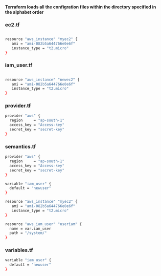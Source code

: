 #### Terraform loads all the configration files within the directory specified in the alphabet order 


### ec2.tf
```sh

resource "aws_instance" "myec2" {
   ami = "ami-082b5a644766e0e6f"
   instance_type = "t2.micro"
}

```
### iam_user.tf
```sh

resource "aws_instance" "newec2" {
   ami = "ami-082b5a644766e0e6f"
   instance_type = "t2.micro"
}
```


### provider.tf

```sh 
provider "aws" {
  region     = "ap-south-1"
  access_key = "Access-key"
  secret_key = "secret-key"
}
```

### semantics.tf

```sh
provider "aws" {
  region     = "ap-south-1"
  access_key = "Access-key"
  secret_key = "secret-key"
}

variable "iam_user" {
  default = "newuser"
}

resource "aws_instance" "myec2" {
   ami = "ami-082b5a644766e0e6f"
   instance_type = "t2.micro"
}

resource "aws_iam_user" "useriam" {
  name = var.iam_user
  path = "/system/"
}
```

### variables.tf
```sh
variable "iam_user" {
  default = "newuser"
}
```
